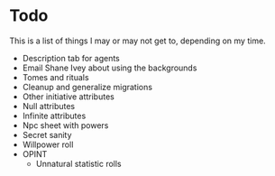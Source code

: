 # Todo
This is a list of things I may or may not get to, depending on my time.

- Description tab for agents
- Email Shane Ivey about using the backgrounds
- Tomes and rituals
- Cleanup and generalize migrations
- Other initiative attributes 
- Null attributes
- Infinite attributes 
- Npc sheet with powers
- Secret sanity 
- Willpower roll
- OPINT
  - Unnatural statistic rolls
